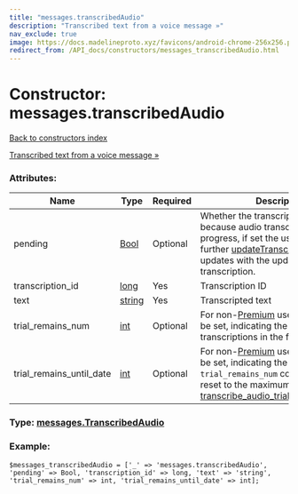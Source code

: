 ```yaml
---
title: "messages.transcribedAudio"
description: "Transcribed text from a voice message »"
nav_exclude: true
image: https://docs.madelineproto.xyz/favicons/android-chrome-256x256.png
redirect_from: /API_docs/constructors/messages_transcribedAudio.html
---
```

# Constructor: messages.transcribedAudio  
[Back to constructors index](/API_docs/constructors/index.html)



[Transcribed text from a voice message »](https://core.telegram.org/api/transcribe)

### Attributes:

| Name     |    Type       | Required | Description |
|----------|---------------|----------|-------------|
|pending|[Bool](/API_docs/types/Bool.html) | Optional|Whether the transcription is partial because audio transcription is still in progress, if set the user may receive further [updateTranscribedAudio](../constructors/updateTranscribedAudio.html) updates with the updated transcription.|
|transcription\_id|[long](/API_docs/types/long.html) | Yes|Transcription ID|
|text|[string](/API_docs/types/string.html) | Yes|Transcripted text|
|trial\_remains\_num|[int](/API_docs/types/int.html) | Optional|For non-[Premium](https://core.telegram.org/api/premium) users, this flag will be set, indicating the remaining transcriptions in the free trial period.|
|trial\_remains\_until\_date|[int](/API_docs/types/int.html) | Optional|For non-[Premium](https://core.telegram.org/api/premium) users, this flag will be set, indicating the date when the `trial_remains_num` counter will be reset to the maximum value of [transcribe\_audio\_trial\_weekly\_number](https://core.telegram.org/api/config#transcribe-audio-trial-weekly-number).|



### Type: [messages.TranscribedAudio](/API_docs/types/messages.TranscribedAudio.html)


### Example:

```
$messages_transcribedAudio = ['_' => 'messages.transcribedAudio', 'pending' => Bool, 'transcription_id' => long, 'text' => 'string', 'trial_remains_num' => int, 'trial_remains_until_date' => int];
```  
